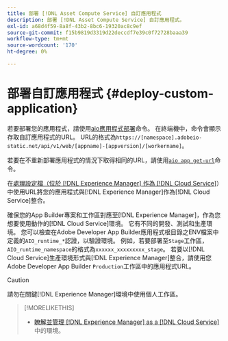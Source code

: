 ```yaml
---
title: 部署 [!DNL Asset Compute Service] 自訂應用程式
description: 部署 [!DNL Asset Compute Service] 自訂應用程式。
exl-id: a68d4f59-8a8f-43b2-8bc6-19320ac8c9ef
source-git-commit: f15b9819d3319d22deccdf7e39c0f72728baaa39
workflow-type: tm+mt
source-wordcount: '170'
ht-degree: 0%

---
```


# 部署自訂應用程式 {#deploy-custom-application}

若要部署您的應用程式，請使用[aio應用程式部署](https://github.com/adobe/aio-cli#aio-appdeploy)命令。 在終端機中，命令會顯示存取自訂應用程式的URL。 URL的格式為`https://[namespace].adobeio-static.net/api/v1/web/[appname]-[appversion]/[workername]`。

若要在不重新部署應用程式的情況下取得相同的URL，請使用[`aio app get-url`](https://github.com/adobe/aio-cli#aio-app-get-url-action)命令。

在[處理設定檔（位於 [!DNL Experience Manager] 作為 [!DNL Cloud Service]](https://experienceleague.adobe.com/zh-hant/docs/experience-manager-cloud-service/content/assets/manage/asset-microservices-configure-and-use)）中使用URL將您的應用程式與[!DNL Experience Manager]作為[!DNL Cloud Service]整合。

確保您的App Builder專案和工作區對應至[!DNL Experience Manager]，作為您想要使用動作的[!DNL Cloud Service]環境。 它有不同的開發、測試和生產環境。 您可以檢查在Adobe Developer App Builder應用程式根目錄之ENV檔案中定義的`AIO_runtime_*`認證，以驗證環境。 例如，若要部署至`Stage`工作區，`AIO_runtime_namespace`的格式為`xxxxxx_xxxxxxxxx_stage`。 若要以[!DNL Cloud Service]生產環境形式與[!DNL Experience Manager]整合，請使用您Adobe Developer App Builder `Production`工作區中的應用程式URL。

>[!CAUTION]
>
>請勿在關鍵[!DNL Experience Manager]環境中使用個人工作區。

>[!MORELIKETHIS]
>
>* [瞭解並管理 [!DNL Experience Manager] as a [!DNL Cloud Service]](https://experienceleague.adobe.com/en/docs/experience-manager-cloud-service/content/implementing/using-cloud-manager/manage-environments)中的環境。

